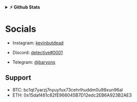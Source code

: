 <details>	
  <summary><b>⚡ Github Stats</b></summary>

  <br />
  <img height="180em" src="https://github-readme-stats.vercel.app/api?username=r6f&title_color=ffffff&text_color=c9cacc&icon_color=2bbc8a&bg_color=1d1f21" />
  <img height="180em" src="https://github-readme-stats.vercel.app/api/top-langs/?username=r6f&title_color=ffffff&text_color=c9cacc&icon_color=2bbc8a&bg_color=1d1f21"/>
</details>

# Socials

- Instagram: [kevinbutdead](https://instagram.com/kevinbutdead)

- Discord: [detective#0001](https://discord.gg/m922xF9)

- Telegram: [@baryons](https://t.me/undecryptable)

## Support

- BTC: bc1qt7yarzj7nyuyfux73cehrlhuddm0u98xun96al
- ETH: 0x15daf461c82fE966045B7D12edc2EB6A923B2AE3
